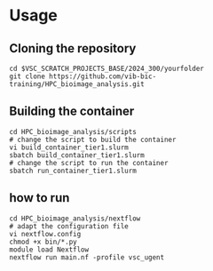 # Usage

## Cloning the repository

```
cd $VSC_SCRATCH_PROJECTS_BASE/2024_300/yourfolder
git clone https://github.com/vib-bic-training/HPC_bioimage_analysis.git
```

## Building the container

```
cd HPC_bioimage_analysis/scripts
# change the script to build the container
vi build_container_tier1.slurm
sbatch build_container_tier1.slurm
# change the script to run the container
sbatch run_container_tier1.slurm
```

## how to run
```
cd HPC_bioimage_analysis/nextflow
# adapt the configuration file
vi nextflow.config
chmod +x bin/*.py
module load Nextflow
nextflow run main.nf -profile vsc_ugent
```
